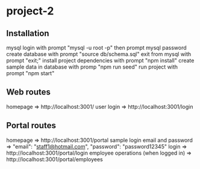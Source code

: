 # project-2

## Installation
mysql login with prompt "mysql -u root -p" then prompt mysql password
create database with prompt "source db/schema.sql"
exit from mysql with prompt "exit;"
install project dependencies with prompt "npm install"
create sample data in database with promp "npm run seed"
run project with prompt "npm start"

## Web routes
homepage => http://localhost:3001/
user login => http://localhost:3001/login

## Portal routes
homepage => http://localhost:3001/portal
sample login email and password =>  "email": "staff1@hotmail.com", "password": "password12345"
login => http://localhost:3001/portal/login
employee operations (when logged in) => http://localhost:3001/portal/employees